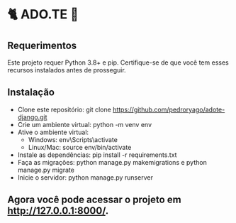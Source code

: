 # 🐈 ADO.TE 🐶


## Requerimentos

Este projeto requer Python 3.8+ e pip. Certifique-se de que você tem esses recursos instalados antes de prosseguir.

## Instalação


- Clone este repositório: git clone https://github.com/pedroryago/adote-django.git
- Crie um ambiente virtual: python -m venv env
- Ative o ambiente virtual:
    - Windows: env\Scripts\activate
    - Linux/Mac: source env/bin/activate
- Instale as dependências: pip install -r requirements.txt
- Faça as migrações: python manage.py makemigrations e python manage.py migrate
- Inicie o servidor: python manage.py runserver


## Agora você pode acessar o projeto em http://127.0.0.1:8000/.


